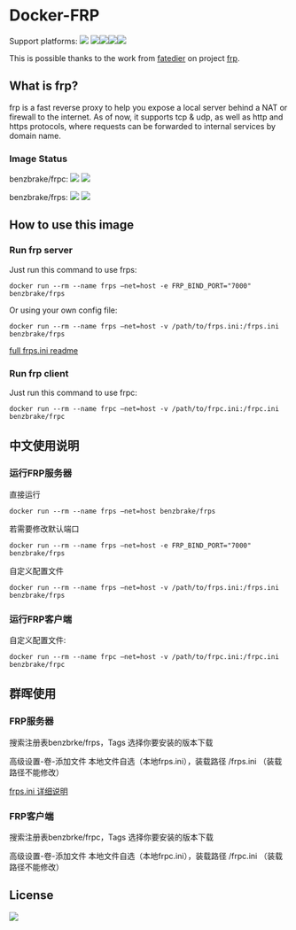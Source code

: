 # Docker-FRP

Support platforms: ![](https://img.shields.io/badge/platform-linux/386-success) ![](https://img.shields.io/badge/platform-linux/amd64-success)![](https://img.shields.io/badge/platform-linux/arm/v6-success)![](https://img.shields.io/badge/platform-linux/arm/v7-success)![](https://img.shields.io/badge/platform-linux/arm64-success)

This is possible thanks to the work from [fatedier](https://github.com/fatedier) on project [frp](https://github.com/fatedier/frp).

## What is frp?

frp is a fast reverse proxy to help you expose a local server behind a NAT or firewall to the internet. As of now, it supports tcp & udp, as well as http and https protocols, where requests can be forwarded to internal services by domain name.

### Image Status

benzbrake/frpc:  ![](https://img.shields.io/docker/pulls/benzbrake/frpc) ![](https://img.shields.io/docker/image-size/benzbrake/frpc)

benzbrake/frps:  ![](https://img.shields.io/docker/pulls/benzbrake/frps) ![](https://img.shields.io/docker/image-size/benzbrake/frps)

## How to use this image

### Run frp server

Just run this command to use frps:

```shell
docker run --rm --name frps –net=host -e FRP_BIND_PORT="7000" benzbrake/frps
```

Or using your own config file:

```shell
docker run --rm --name frps –net=host -v /path/to/frps.ini:/frps.ini benzbrake/frps
```

[full frps.ini readme](https://github.com/fatedier/frp/blob/master/README.md)

### Run frp client

Just run this command to use frpc:

```shell
docker run --rm --name frpc –net=host -v /path/to/frpc.ini:/frpc.ini benzbrake/frpc
```

## 中文使用说明

### 运行FRP服务器

直接运行

```shell
docker run --rm --name frps –net=host benzbrake/frps
```

若需要修改默认端口

```shell
docker run --rm --name frps –net=host -e FRP_BIND_PORT="7000" benzbrake/frps
```

自定义配置文件

```shell
docker run --rm --name frps –net=host -v /path/to/frps.ini:/frps.ini benzbrake/frps
```

### 运行FRP客户端

自定义配置文件:

```shell
docker run --rm --name frpc –net=host -v /path/to/frpc.ini:/frpc.ini benzbrake/frpc
```

## 群晖使用

### FRP服务器

搜索注册表benzbrke/frps，Tags 选择你要安装的版本下载

高级设置-卷-添加文件 本地文件自选（本地frps.ini），装载路径 /frps.ini （装载路径不能修改）

[frps.ini 详细说明](https://github.com/fatedier/frp/blob/master/README.md)

### FRP客户端

搜索注册表benzbrke/frpc，Tags 选择你要安装的版本下载

高级设置-卷-添加文件 本地文件自选（本地frpc.ini），装载路径 /frpc.ini （装载路径不能修改）

## License

![](https://img.shields.io/badge/License-CopyAsYouWant-blue)